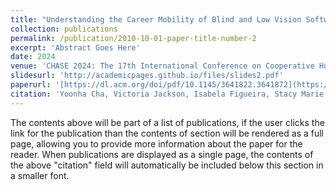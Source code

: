 ```yaml
---
title: "Understanding the Career Mobility of Blind and Low Vision Software Professionals"
collection: publications
permalink: /publication/2010-10-01-paper-title-number-2
excerpt: 'Abstract Goes Here'
date: 2024
venue: 'CHASE 2024: The 17th International Conference on Cooperative Human Aspects of Software Engineering'
slidesurl: 'http://academicpages.github.io/files/slides2.pdf'
paperurl: '[https://dl.acm.org/doi/pdf/10.1145/3641822.3641872](https://dl.acm.org/doi/abs/10.1145/3641822.3641872)'
citation: 'Yoonha Cha, Victoria Jackson, Isabela Figueira, Stacy Marie Branham, and Andr\é van der Hoek. 2024. Understanding the Career Mobility of Blind and Low Vision Software Professionals. In Proceedings of the 2024 IEEE/ACM 17th International Conference on Cooperative and Human Aspects of Software Engineering (CHASE '24). Association for Computing Machinery, New York, NY, USA, 170–181. https://doi.org/10.1145/3641822.3641872'
---
```


The contents above will be part of a list of publications, if the user clicks the link for the publication than the contents of section will be rendered as a full page, allowing you to provide more information about the paper for the reader. When publications are displayed as a single page, the contents of the above "citation" field will automatically be included below this section in a smaller font.
